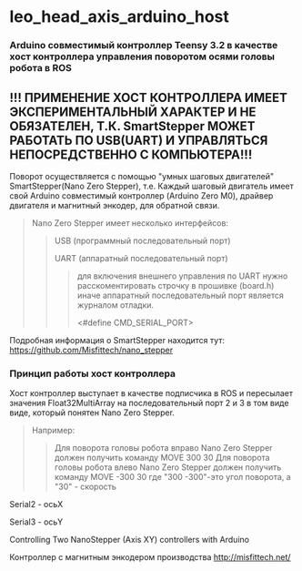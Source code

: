 # leo_head_axis_arduino_host
### Arduino совместимый контроллер Teensy 3.2 в качестве хост контроллера управления поворотом осями головы робота в ROS ###

## !!! ПРИМЕНЕНИЕ ХОСТ КОНТРОЛЛЕРА ИМЕЕТ ЭКСПЕРИМЕНТАЛЬНЫЙ ХАРАКТЕР И НЕ ОБЯЗАТЕЛЕН, Т.К. SmartStepper МОЖЕТ РАБОТАТЬ ПО USB(UART) И УПРАВЛЯТЬСЯ НЕПОСРЕДСТВЕННО С КОМПЬЮТЕРА!!! ##
 
 Поворот осуществляется с помощью "умных шаговых двигателей" SmartStepper(Nano Zero Stepper), т.е. Каждый шаговый двигатель имеет свой Arduino совместимый контроллер (Arduino Zero M0), драйвер двигателя и магнитный энкодер, для обратной связи.
 > Nano Zero Stepper имеет несколько интерфейсов:
 >> USB (программный последовательный порт)
 >>
 >> UART (аппаратный последовательный порт)
 >>> для включения внешнего управления по UART нужно расскоментировать строчку в прошивке (board.h) иначе аппаратный последовательный порт является журналом отладки.
 >>>
 >>> <#define CMD_SERIAL_PORT>
 
 Подробная информация о SmartStepper находится тут: https://github.com/Misfittech/nano_stepper
 
 ### Принцип работы хост контроллера ###
Хост контроллер выступает в качестве подписчика в ROS и пересылает значения Float32MultiArray на последовательный порт 2 и 3 в том виде виде, который понятен Nano Zero Stepper. 
> Например:
>> Для поворота головы робота вправо Nano Zero Stepper должен получить команду MOVE 300 30
>> Для поворота головы робота влево Nano Zero Stepper должен получить команду MOVE -300 30
>> где "300 -300"-это угол поворота, а "30" - скорость

Serial2 - осьX 

Serial3 - осьY
 
 
 
 
 
 
 
 Controlling Two NanoStepper (Axis XY) controllers with Arduino
 
Контроллер с магнитным энкодером производства http://misfittech.net/
